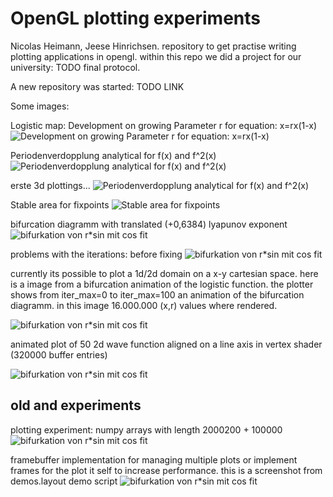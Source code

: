 OpenGL plotting experiments
============================
Nicolas Heimann, Jeese Hinrichsen. 
repository to get practise writing plotting applications in opengl. 
within this repo we did a project for our university: TODO final protocol.

A new repository was started: TODO LINK

Some images:

 

Logistic map:
Development on growing Parameter r for equation: x=rx(1-x)
![Development on growing Parameter r for equation: x=rx(1-x)](/dokumentation/Protokoll/animation_log.gif)

Periodenverdopplung analytical for f(x) and f^2(x)
![Periodenverdopplung analytical for f(x) and f^2(x)](/dokumentation/Protokoll/analy-periodenv.png)

erste 3d plottings...
![Periodenverdopplung analytical for f(x) and f^2(x)](/results/3dexp.png)


Stable area for fixpoints
![Stable area for fixpoints](/dokumentation/Protokoll/stable_fixpoints.png)
 
bifurcation diagramm with translated (+0,6384) lyapunov exponent
![bifurkation von r*sin mit cos fit](/results/bifurc-logistic-translated-lyapunov.jpg)


problems with the iterations: before fixing
![bifurkation von r*sin mit cos fit](/results/bad-iteration.png)


currently its possible to plot a 1d/2d domain on a x-y cartesian space. here is a image from a
bifurcation animation of the logistic function. the plotter shows from iter_max=0 to iter_max=100
an animation of the bifurcation diagramm. in this image 16.000.000 (x,r) values where rendered.

![bifurkation von r*sin mit cos fit](/bifurk2.png)

animated plot of 50 2d wave function aligned on a line axis in vertex shader (320000 buffer entries)

![bifurkation von r*sin mit cos fit](/waveplot.png)


old and experiments
-------------------

plotting experiment: numpy arrays with length 2000200 + 100000
![bifurkation von r*sin mit cos fit](/plot_bifurcation_sin_with_cos_fit.jpg)



framebuffer implementation for managing multiple plots or
implement frames for the plot it self to increase performance.
this is a screenshot from demos.layout demo script
![bifurkation von r*sin mit cos fit](/layout_demo.png)
